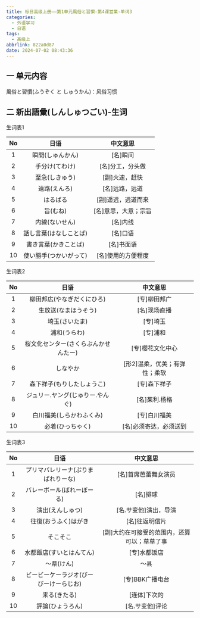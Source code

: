 ```yaml
---
title: 标日高级上册——第1单元風俗と習慣-第4课営業-单词3
categories:
  - 外语学习
  - 日语
tags:
  - 高级上
abbrlink: 822a0d87
date: 2024-07-02 08:43:36
---
```

## 一 单元内容

風俗と習慣(ふうぞく と しゅうかん)：风俗习惯

<!--more-->

## 二 新出語彙(しんしゅつごい)-生词

生词表1

|  No  |          日语          |       中文意思       |
| :--: | :--------------------: | :------------------: |
|  1   |    瞬間(しゅんかん)    |       [名]瞬间       |
|  2   |     手分け(てわけ)     |   [名]分工，分头做   |
|  3   |     至急(しきゅう)     |    [副]火速，赶快    |
|  4   |      遠路(えんろ)      |    [名]远路，远道    |
|  5   |        はるばる        |  [副]遥远，远道而来  |
|  6   |        旨(むね)        | [名]意思，大意；宗旨 |
|  7   |     内線(ないせん)     |       [名]内线       |
|  8   | 話し言葉(はなしことば) |       [名]口语       |
|  9   |  書き言葉(かきことば)  |      [名]书面语      |
|  10  | 使い勝手(つかいがって) |  [名]使用的方便程度  |

生词表2

|  No  |                 日语                 |           中文意思            |
| :--: | :----------------------------------: | :---------------------------: |
|  1   |      柳田邦広(やなぎだくにひろ)      |         [专]柳田邦广          |
|  2   |         生放送(なまほうそう)         |         [名]现场直播          |
|  3   |            埼玉(さいたま)            |           [专]埼玉            |
|  4   |             浦和(うらわ)             |           [专]浦和            |
|  5   | 桜文化センター(さくらぶんかせんたー) |       [专]樱花文化中心        |
|  6   |               しなやか               | [形2]温柔，优美；有弹性；柔软 |
|  7   |      森下祥子(もりしたしょうこ)      |         [专]森下祥子          |
|  8   |   ジュリー.ヤング(じゅりー.やんぐ)   |         [名]茱利.杨格         |
|  9   |       白川福美(しらかわふくみ)       |         [专]白川福美          |
|  10  |           必着(ひっちゃく)           |    [名]必须寄达，必须送到     |

生词表3

|  No  |                  日语                  |                   中文意思                   |
| :--: | :------------------------------------: | :------------------------------------------: |
|  1   |   プリマバレリーナ(ぷりまばれりーな)   |             [名]首席芭蕾舞女演员             |
|  2   |       バレーボール(ばれーぼーる)       |                   [名]排球                   |
|  3   |            演出(えんしゅつ)            |            [名.サ变他]演出，导演             |
|  4   |          往復(おうふく)はがき          |                [名]往返明信片                |
|  5   |                そこそこ                | [副]大约在可接受的范围内，还算可以；草草了事 |
|  6   |        水都飯店(すいとはんてん)        |                 [专]水都饭店                 |
|  7   |               ～県(けん)               |                     ～县                     |
|  8   | ビービーケーラジオ(びーびーけーらじお) |               [专]BBK广播电台                |
|  9   |              来る(きたる)              |                 [连体]下次的                 |
|  10  |            評論(ひょうろん)            |               [名.サ变他]评论                |

